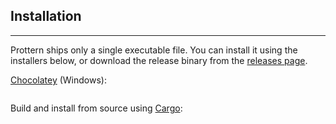 ## Installation
---

Prottern ships only a single executable file. You can install it using the installers below, or download the release binary from the [releases page]().

[Chocolatey]() (Windows):
````console
````

Build and install from source using [Cargo]():
````console
````